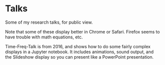 # Talks
Some of my research talks, for public view.

Note that some of these display better in Chrome or Safari. Firefox seems to have trouble with math equations, etc. 

Time-Freq-Talk is from 2016, and shows how to do some fairly complex displays in a Jupyter notebook. 
It includes animations, sound output, and the Slideshow display so you can present like a PowerPoint presentation.
